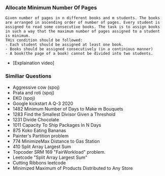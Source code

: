### __Allocate Minimum Number Of Pages__

```
Given number of pages in n different books and m students. The books
are arranged in ascending order of number of pages. Every student is
assigned to read some consecutive books. The task is to assign books
in such a way that the maximum number of pages assigned to a student
is minimum.
THis condition should be followed:
- Each student should be assigned at least one book.
- Books should be assigned consecutively (in a continious manner)
- A book(the page of a book) cannot be divided into two students.

```
- [Explaination video]


### __Similiar Questions__
- Aggressive cow (spoj)
- Prata and roti (spoj)
- EKO (spoj)
- Google kickstart A Q-3 2020
- 1482 Minimum Number of Days to Make m Bouquets
- 1283 Find the Smallest Divisor Given a Threshold
- 1231 Divide Chocolate
- 1011 Capacity To Ship Packages In N Days
- 875 Koko Eating Bananas
- Painter's Partition problem
- 774 MinimizeMax Distance to Gas Station
- 410 Split Array Largest Sum
- Topcoder SRM 169 "FairWorkload" problem.
- Leetcode "Split Array Largest Sum"
- Cutting Ribbons leetcode
- Minimized Maximum of Products Distributed to Any Store

